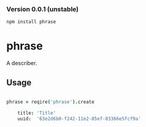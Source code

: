### Version 0.0.1 (unstable)

`npm install phrase`

phrase
======

A describer.


Usage
-----

```coffee

phrase = reqire('phrase').create 

    title: 'Title'
    uuid:  '63e2d6b0-f242-11e2-85ef-03366e5fcf9a'


```

